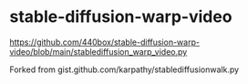 # stable-diffusion-warp-video


https://github.com/440box/stable-diffusion-warp-video/blob/main/stablediffusion_warp_video.py 

Forked from gist.github.com/karpathy/stablediffusionwalk.py
